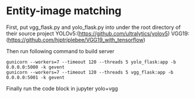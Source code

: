 # Entity-image matching

First, put vgg_flask.py and yolo_flask.py into under the root directory of their source project
YOLOv5:(https://github.com/ultralytics/yolov5)
VGG19:(https://github.com/hjptriplebee/VGG19_with_tensorflow)

Then run following command to build server
```
gunicorn --workers=7 --timeout 120 --threads 5 yolo_flask:app -b 0.0.0.0:5000 -k gevent
gunicorn --workers=7 --timeout 120 --threads 5 vgg_flask:app -b 0.0.0.0:5001 -k gevent
```

Finally run the code block in jupyter yolo+vgg

